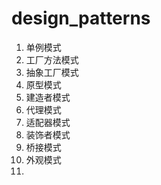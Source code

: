 # design_patterns
1. 单例模式
2. 工厂方法模式
3. 抽象工厂模式
4. 原型模式
5. 建造者模式
6. 代理模式
7. 适配器模式
8. 装饰者模式
9. 桥接模式
10. 外观模式
11. 